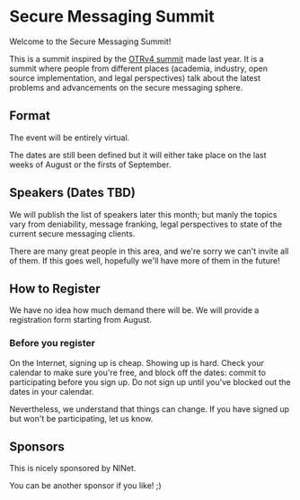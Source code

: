 # Secure Messaging Summit

Welcome to the Secure Messaging Summit!

This is a summit inspired by the [OTRv4 summit](https://petsymposium.org/2019/program.php)
made last year. It is a summit where people from different places
(academia, industry, open source implementation, and legal perspectives) talk
about the latest problems and advancements on the secure messaging sphere.

## Format

The event will be entirely virtual.

The dates are still been defined but it will either take place on the last
weeks of August or the firsts of September.

## Speakers (Dates TBD)

We will publish the list of speakers later this month; but manly the topics
vary from deniability, message franking, legal perspectives to state of the current
secure messaging clients.

There are many great people in this area, and we're sorry we can't invite all of
them. If this goes well, hopefully we'll have more of them in the future!

## How to Register

We have no idea how much demand there will be. We will provide a registration
form starting from August.

### Before you register

On the Internet, signing up is cheap. Showing up is hard. Check your calendar
to make sure you're free, and block off the dates: commit to participating
before you sign up. Do not sign up until you've blocked out the dates in your
calendar.

Nevertheless, we understand that things can change. If you have signed up but
won't be participating, let us know.

## Sponsors

This is nicely sponsored by NlNet.

You can be another sponsor if you like! ;)
